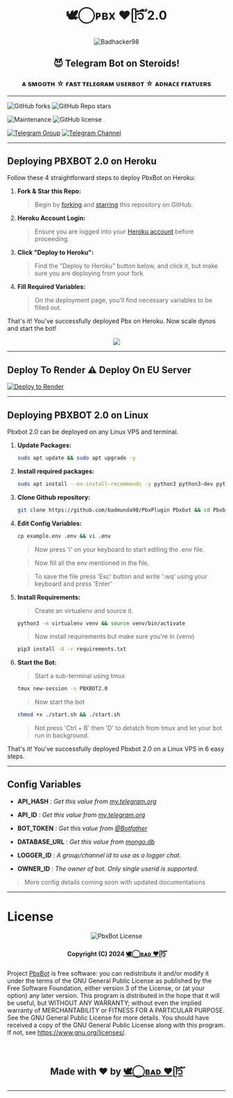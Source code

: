 <h1 align="center"><b> 🕊️⃝‌ᴘʙx ❤️ᥫ᭡፝֟፝֟ 2.0</b></h1>

<p align="center"><img src="https://telegra.ph/file/fd8a6715f04182086b49e.jpg" alt="Badhacker98"></p>

<h2 align="center">😈 Telegram Bot on Steroids!</h3>

<h3 align="center">
    ᴀ sᴍᴏᴏᴛʜ ☆ ғᴀsᴛ ᴛᴇʟᴇɢʀᴀᴍ ᴜsᴇʀʙᴏᴛ 
☆ ᴀᴅɴᴀᴄᴇ ғᴇᴀᴛᴜᴇʀs
</h3>

---

![GitHub forks](https://img.shields.io/github/forks/Badhacker98/PBX_2.0?style=social)
![GitHub Repo stars](https://img.shields.io/github/stars/Badhacker98/PBX_2.0?style=social)

![Maintenance](https://img.shields.io/badge/Maintained%3F-Yes-white?&style=social&logo=hugo)
![GitHub license](https://img.shields.io/github/license/Badhacker98/PBX_2.0?&style=social&logo=github)


[![Telegram Group](https://img.shields.io/badge/Telegram-Group-white?&style=social&logo=telegram)](https://t.me/ll_THE_BAD_BOT_ll)
[![Telegram Channel](https://img.shields.io/badge/Telegram-Channel-white?&style=social&logo=telegram)](https://t.me/PBX_NETWORK)



---

## Deploying PBXBOT 2.0 on Heroku

Follow these 4 straightforward steps to deploy PbxBot on Heroku:

1. **Fork & Star this Repo:**
    > Begin by [forking](https://github.com/Badhacker98/PBX_2.0/fork) and [starring](https://github.com/Badhacker98/PBX_2.0//) this repository on GitHub.

2. **Heroku Account Login:**
   > Ensure you are logged into your [Heroku account](https://dashboard.heroku.com) before proceeding.

3. **Click "Deploy to Heroku":**
   > Find the "Deploy to Heroku" button below, and click it, but make sure you are deploying from your fork.

4. **Fill Required Variables:**
   > On the deployment page, you'll find necessary variables to be filled out.

That's it! You've successfully deployed Pbx  on Heroku. Now scale dynos and start the bot!

<p align="center">
    <a href="https://heroku.com/deploy"><img src="https://img.shields.io/badge/Pbxbot-Deploy%20To%20Heroku-black?style=for-the-badge&logo=heroku"/></a>
</p>

---

## Deploy To Render ⚠️ Deploy On EU Server

[![Deploy to Render](https://render.com/images/deploy-to-render-button.svg)](https://render.com/deploy?repo=https://github.com/Badhacker98/PBX_2.0)

---

## Deploying PBXBOT 2.0 on Linux

Pbxbot 2.0 can be deployed on any Linux VPS and terminal.

1. **Update Packages:**   
    ```bash
    sudo apt update && sudo apt upgrade -y
   ```

2. **Install required packages:**
    ```bash
    sudo apt install --no-install-recommends -y python3 python3-dev python3-pip python3-virtualenv git mediainfo nano ffmpeg unzip tmux
    ```

3. **Clone Github repository:**
   ```bash
   git clone https://github.com/badmunda98/PbxPlugin Pbxbot && cd Pbxbot
   ```

4. **Edit Config Variables:**
   ```bash
   cp example.env .env && vi .env
   ```
   > Now press 'i' on your keyboard to start editing the .env file.
   
   > Now fill all the env mentioned in the file.
   
   > To save the file press 'Esc' button and write ':wq' using your keyboard and press 'Enter'

5. **Install Requirements:**
    > Create an virtualenv and source it.
    ```bash
    python3 -m virtualenv venv && source venv/bin/activate
    ```
    > Now install requirements but make sure you're in (venv)
    ```bash
    pip3 install -U -r requirements.txt
    ```

6. **Start the Bot:**
    > Start a sub-terminal using tmux
    ```bash
    tmux new-session -s PBXBOT2.0
    ```
    > Now start the bot
    ```bash
    chmod +x ./start.sh && ./start.sh
    ```
    > Not press 'Ctrl + B' then 'D' to detatch from tmux and let your bot run in background.

That's it! You've successfully deployed Pbxbot 2.0 on a Linux VPS in 6 easy steps.

---

## Config Variables

- **API_HASH** : _Get this value from [my.telegram.org](https://my.telegram.org)_

- **API_ID** : _Get this value from [my.telegram.org](https://my.telegram.org)_

- **BOT_TOKEN** : _Get this value from [@Botfather](https://telegram.dog/BotFather)_

- **DATABASE_URL** : _Get this value from [mongo.db](https://account.mongodb.com/account/login)_

- **LOGGER_ID** : _A group/channel id to use as a logger chat._

- **OWNER_ID** : _The owner of bot. Only single userid is supported._

> More config details coming soon with updated documentations

---


# License

<p align="center">
    <img src="https://www.gnu.org/graphics/gplv3-or-later.png" alt="PbxBot License">
</p>

<h4 align="center">
    Copyright (C) 2024 <a href="https://github.com/The-Badhacker98">🕊️⃝‌ʙᴀᴅ ❤️ᥫ᭡፝֟፝֟</a>
</h4>

Project [PbxBot](https://github.com/Badhacker98/PBX_2.0) is free software: you can redistribute it and/or modify
it under the terms of the GNU General Public License as published by
the Free Software Foundation, either version 3 of the License, or
(at your option) any later version.
This program is distributed in the hope that it will be useful,
but WITHOUT ANY WARRANTY; without even the implied warranty of
MERCHANTABILITY or FITNESS FOR A PARTICULAR PURPOSE. See the
GNU General Public License for more details.
You should have received a copy of the GNU General Public License
along with this program. If not, see <https://www.gnu.org/licenses/>.

</br>

<h2 align="center">
    Made with ❤️ by <a href="https://github.com/Badhacker98">🕊️⃝‌ʙᴀᴅ ❤️ᥫ᭡፝֟፝֟</a>
</h2>

---

